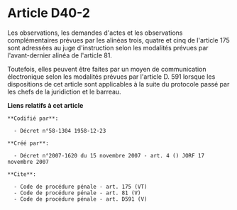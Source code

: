 # Article D40-2

Les observations, les demandes d'actes et les observations complémentaires prévues par les alinéas trois, quatre et cinq de
l'article 175 sont adressées au juge d'instruction selon les modalités prévues par l'avant-dernier alinéa de l'article 81. 

Toutefois, elles peuvent être faites par un moyen de communication électronique selon les modalités prévues par l'article D.
591 lorsque les dispositions de cet article sont applicables à la suite du protocole passé par les chefs de la juridiction et
le barreau.

**Liens relatifs à cet article**

	**Codifié par**:

	  - Décret n°58-1304 1958-12-23

	**Créé par**:

	  - Décret n°2007-1620 du 15 novembre 2007 - art. 4 () JORF 17 novembre 2007

	**Cite**:

	  - Code de procédure pénale - art. 175 (VT)
	  - Code de procédure pénale - art. 81 (V)
	  - Code de procédure pénale - art. D591 (V)
